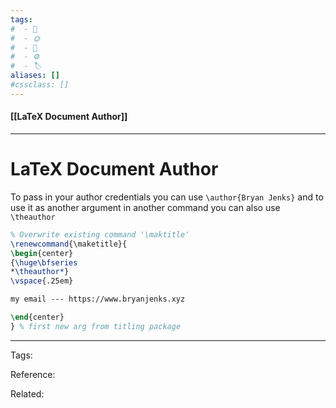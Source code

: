 ```yaml
---
tags:
#  - 🌱️
#  - 🌞️
#  - 🌲️
#  - ⚙️ 
#  - 🏷️ 
aliases: []
#cssclass: []
---
```


#### [[LaTeX Document Author]]

---

# LaTeX Document Author

To pass in your author credentials you can use `\author{Bryan Jenks}` and to use it as another argument in another command you can also use `\theauthor`

```latex
% Overwrite existing command '\maktitle'
\renewcommand{\maketitle}{
\begin{center}
{\huge\bfseries
*\theauthor*}
\vspace{.25em}

my email --- https://www.bryanjenks.xyz

\end{center}
} % first new arg from titling package
```

---
Tags: 

Reference:

Related:

